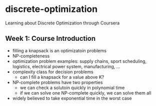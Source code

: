 # discrete-optimization
Learning about Discrete Optimization through Coursera

## Week 1: Course Introduction

- filling a knapsack is an optimizatoin problems
- NP-completeness
- optimization problem examples: supply chains, sport scheduling, logistics, electrical power system, manufacturing, ...
- complexity class for decision problems
    - can I fill a knapsack for a value above K?
- NP-complete problems have two properties
    - we can check a solutoin quickly in polynomial time
    - if we can solve one NP-complete quickly, we can solve them all
- widely believed to take exponential time in the worst case

